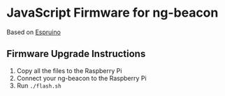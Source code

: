 # JavaScript Firmware for ng-beacon

Based on [Espruino](https://espruino.com)

## Firmware Upgrade Instructions
1. Copy all the files to the Raspberry Pi
2. Connect your ng-beacon to the Raspberry Pi
3. Run `./flash.sh` 

